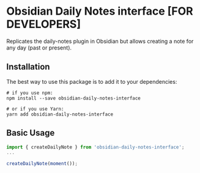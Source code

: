 # Obsidian Daily Notes interface [FOR DEVELOPERS]

Replicates the daily-notes plugin in Obsidian but allows creating a note for any day (past or present).

## Installation

The best way to use this package is to add it to your dependencies:

```
# if you use npm:
npm install --save obsidian-daily-notes-interface

# or if you use Yarn:
yarn add obsidian-daily-notes-interface
```

## Basic Usage

```ts
import { createDailyNote } from 'obsidian-daily-notes-interface';
...

createDailyNote(moment());
```
